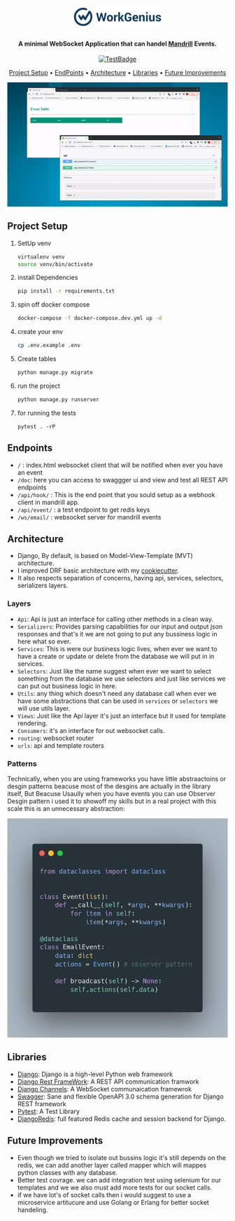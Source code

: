 
<h1 align="center">
  <br>
  <a href="https://www.workgenius.com/de/"><img src="readme.png" alt="WorkGenius" width="200"></a>
</h1>

<h4 align="center">A minimal WebSocket Application that can handel <a href="https://mandrillapp.com/" target="_blank">Mandrill</a> Events.</h4>

<p align="center">
  <a href="https://github.com/amirbahador-hub/WorkGenius/actions/workflows/tests.yml/badge.svg">
    <img src="https://github.com/amirbahador-hub/WorkGenius/actions/workflows/tests.yml/badge.svg"
         alt="TestBadge">
  </a>
</p>

<p align="center">
  <a href="#project-setup">Project Setup</a> •
  <a href="#endpoints">EndPoints</a> •
  <a href="#architecture">Architecture</a> •
  <a href="#libraries">Libraries</a> •
  <a href="#future-improvements">Future Improvements</a>
</p>

![screenshot](readme.gif)
## Project Setup


1. SetUp venv

    ```bash
    virtualenv venv
    source venv/bin/activate
    ```

2. install Dependencies
    ```bash
    pip install -r requirements.txt
    ```

3. spin off docker compose
    ```bash
    docker-compose -f docker-compose.dev.yml up -d
    ```

4. create your env
    ```bash
    cp .env.example .env
    ```

5. Create tables
    ```bash
    python manage.py migrate
    ```


6. run the project
    ```bash
    python manage.py runserver
    ```

7. for running the tests
    ```
    pytest . -rP
    ```

## Endpoints
- `/` : index.html websocket client that will be notified when ever you have an event
- `/doc`: here you can access to swaggger ui and view and test all REST API endpoints
- `/api/hook/` : This is the end point that you sould setup as a webhook client in mandrill app.
- `/api/event/` : a test endpoint to get redis keys
- `/ws/email/` : websocket server for mandrill events
## Architecture
- Django, By default, is based on Model-View-Template (MVT) architecture.
- I improved DRF basic architecture with my [cookiecutter](https://github.com/amirbahador-hub/django_style_guide).
- It also respects separation of concerns, having api, services, selectors, serializers layers.

### Layers
- `Api`: Api is just an interface for calling other methods in a clean way.
- `Serializers`: Provides parsing capabilities for our input and output json responses and that's it we are not going to put any bussiness logic in here what so ever.
- `Services`: This is were our business logic lives, when ever we want to have a create or update or delete from the database we will put in in services.
- `Selectors`: Just like the name suggest when ever we want to select  something from the database we use selectors and just like services we  can put out business logic in here.
- `Utils`: any thing which doesn't need any database call when ever we  have some abstractions that can be used in `services` or `selectors` we will  use utils layer.
- `Views`: Just like the Api layer it's just an interface but it used for template rendering.
- `Consumers`: it's an interface for out websocket calls.
- `routing`: websocket router
- `urls`: api and template routers

### Patterns
Technically, when you are using frameworks you have little abstraactoins or desgin patterns beacuse most of the desgins are actually  in the library itself, But Beacuse Usaully when you have events you can use Observer Desgin pattern i used it to showoff my skills but in a real project with this scale this is an unnecessary abstraction:

![Observer Pattern](carbon.png)


## Libraries
- [Django](https://github.com/django/django): Django is a high-level Python web framework
- [Django Rest FrameWork](https://github.com/encode/django-rest-framework): A REST API communication framwork
- [Django Channels](https://github.com/django/channels): A WebSocket communaication framewrok
- [Swagger](https://github.com/tfranzel/drf-spectacular): Sane and flexible OpenAPI 3.0 schema generation for Django REST framework
- [Pytest](https://docs.pytest.org/en/7.2.x/): A Test Library
- [DjangoRedis](https://github.com/jazzband/django-redis): full featured Redis cache and session backend for Django.


## Future Improvements
-  Even though we tried to isolate out bussins logic it's still depends on the redis, we can add another layer called mapper which will mappes python classes with any database.
- Better test covrage. we can add integration test using selenium for our templates and we we also must add more tests for our socket calls. 
- if we have lot's of socket calls then i would suggest to use a microservice artitucure and use Golang or Erlang for better socket handeling.
